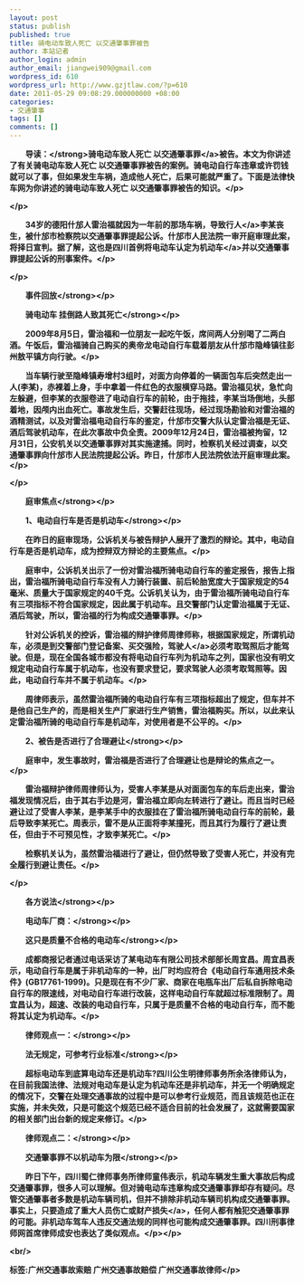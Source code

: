 ```yaml
---
layout: post
status: publish
published: true
title: 骑电动车致人死亡 以交通肇事罪被告
author: 本站记者
author_login: admin
author_email: jiangwei909@gmail.com
wordpress_id: 610
wordpress_url: http://www.gzjtlaw.com/?p=610
date: 2011-05-29 09:08:29.000000000 +08:00
categories:
- 交通肇事
tags: []
comments: []
---
```

<p><p><strong>　　导读：<&#47;strong>骑电动车致人死亡 以<a>交通肇事罪<&#47;a>被告。本文为你讲述了有关骑电动车致人死亡 以交通肇事罪被告的案例。骑电动自行车违章或许罚钱就可以了事，但如果发生车祸，造成他人死亡，后果可能就严重了。下面是法律快车网为你讲述的骑电动车致人死亡 以交通肇事罪被告的知识。<&#47;p><p><&#47;p><p>　　34岁的德阳什邡人雷治福就因为一年前的那场车祸，导致<a>行人<&#47;a>李某丧生，被什邡市检察院以交通肇事罪提起公诉。什邡市人民法院一审开庭审理此案，将择日宣判。据了解，这也是四川首例将电动车认定为<a>机动车<&#47;a>并以交通肇事罪提起公诉的刑事案件。<&#47;p><p><&#47;p><p><strong>　　事件回放<&#47;strong><&#47;p><p><strong>　　骑电动车 挂倒路人致其死亡<&#47;strong><&#47;p><p>　　2009年8月5日，雷治福和一位朋友一起吃午饭，席间两人分别喝了二两白酒。午饭后，雷治福骑自己购买的奥帝龙电动自行车载着朋友从什邡市隐峰镇往彭州敖平镇方向行驶。<&#47;p><p>　　当车辆行驶至隐峰镇寿增村3组时，对面方向停着的一辆面包车后突然走出一人(李某)，赤裸着上身，手中拿着一件红色的衣服横穿马路。雷治福见状，急忙向左躲避，但李某的衣服卷进了电动自行车的前轮，由于拖挂，李某当场倒地，头部着地，因颅内出血死亡。事故发生后，交警赶往现场，经过现场勘验和对雷治福的酒精测试，以及对雷治福电动自行车的鉴定，什邡市交警大队认定雷治福是无证、酒后驾驶机动车，在此次事故中负全责。2009年12月24日，雷治福被拘留，12月31日，公安机关以交通肇事罪对其实施逮捕。同时，检察机关经过调查，以交通肇事罪向什邡市人民法院提起公诉。昨日，什邡市人民法院依法开庭审理此案。<&#47;p><p><&#47;p><p><strong>　　庭审焦点<&#47;strong><&#47;p><p><strong>　　1、电动自行车是否是机动车<&#47;strong><&#47;p><p>　　在昨日的庭审现场，公诉机关与被告辩护人展开了激烈的辩论。其中，电动自行车是否是机动车，成为控辩双方辩论的主要焦点。<&#47;p><p>　　庭审中，公诉机关出示了一份对雷治福所骑电动自行车的鉴定报告，报告上指出，雷治福所骑电动自行车没有人力骑行装置、前后轮胎宽度大于国家规定的54毫米、质量大于国家规定的40千克。公诉机关认为，由于雷治福所骑电动自行车有三项指标不符合国家规定，因此属于机动车。且交警部门认定雷治福属于无证、酒后驾驶，所以，雷治福的行为构成交通肇事罪。<&#47;p><p>　　针对公诉机关的控诉，雷治福的辩护律师周律师称，根据国家规定，所谓机动车，必须是到交警部门登记备案、买交强险，<a>驾驶人<&#47;a>必须考取驾照后才能驾驶。但是，现在全国各城市都没有将电动自行车列为机动车之列，国家也没有明文规定电动自行车属于机动车，也没有要求登记，要求驾驶人必须考取驾照等。因此，电动自行车并不属于机动车。<&#47;p><p>　　周律师表示，虽然雷治福所骑的电动自行车有三项指标超出了规定，但车并不是他自己生产的，而是相关生产厂家进行生产销售，雷治福购买。所以，以此来认定雷治福所骑的电动自行车是机动车，对使用者是不公平的。<&#47;p><p><strong>　　2、被告是否进行了合理避让<&#47;strong><&#47;p><p>　　庭审中，发生事故时，雷治福是否进行了合理避让也是辩论的焦点之一。<&#47;p><p>　　雷治福辩护律师周律师认为，受害人李某是从对面面包车的车后走出来，雷治福发现情况后，由于其右手边是河，雷治福立即向左转进行了避让。而且当时已经避让过了受害人李某，是李某手中的衣服挂在了雷治福所骑电动自行车的前轮，最后导致李某死亡。周表示，雷不是从正面将李某撞死，而且其行为履行了避让责任，但由于不可预见性，才致李某死亡。<&#47;p><p>　　检察机关认为，虽然雷治福进行了避让，但仍然导致了受害人死亡，并没有完全履行到避让责任。<&#47;p><p><&#47;p><p><strong>　　各方说法<&#47;strong><&#47;p><p><strong>　　电动车厂商：<&#47;strong><&#47;p><p><strong>　　这只是质量不合格的电动车<&#47;strong><&#47;p><p>　　成都商报记者通过电话采访了某电动车有限公司技术部部长周宜昌。周宜昌表示，电动自行车是属于非机动车的一种，出厂时均应符合《电动自行车通用技术条件》(GB17761-1999)。只是现在有不少厂家、商家在电瓶车出厂后私自拆除电动自行车的限速线，对电动自行车进行改装，这样电动自行车就超过标准限制了。周宜昌认为，超速、改装的电动自行车，只属于是质量不合格的电动自行车，而不能将其认定为机动车。<&#47;p><p><strong>　　律师观点一：<&#47;strong><&#47;p><p><strong>　　法无规定，可参考行业标准<&#47;strong><&#47;p><p>　　超标电动车到底算电动车还是机动车?四川公生明律师事务所余洛律师认为，在目前我国法律、法规对电动车是认定为机动车还是非机动车，并无一个明确规定的情况下，交警在处理交通事故的过程中是可以参考行业规范，而且该规范也正在实施，并未失效，只是可能这个规范已经不适合目前的社会发展了，这就需要国家的相关部门出台新的规定来修订。<&#47;p><p><strong>　　律师观点二：<&#47;strong><&#47;p><p><strong>　　交通肇事罪不以机动车为限<&#47;strong><&#47;p><p>　　昨日下午，四川蜀仁律师事务所律师童伟表示，机动车辆发生重大事故后构成交通肇事罪，很多人可以理解。但对骑电动车违章构成交通肇事罪却存有疑问。尽管交通肇事者多数是机动车辆司机，但并不排除非机动车辆司机构成交通肇事罪。事实上，只要造成了重大人员伤亡或财产<a>损失<&#47;a>，任何人都有触犯交通肇事罪的可能。非机动车驾车人违反交通法规的同样也可能构成交通肇事罪。四川刑事律师网首席律师成安也表达了类似观点。<&#47;p><&#47;p><br&#47;><p>标签:广州交通事故索赔 广州交通事故赔偿 广州交通事故律师<&#47;p>
